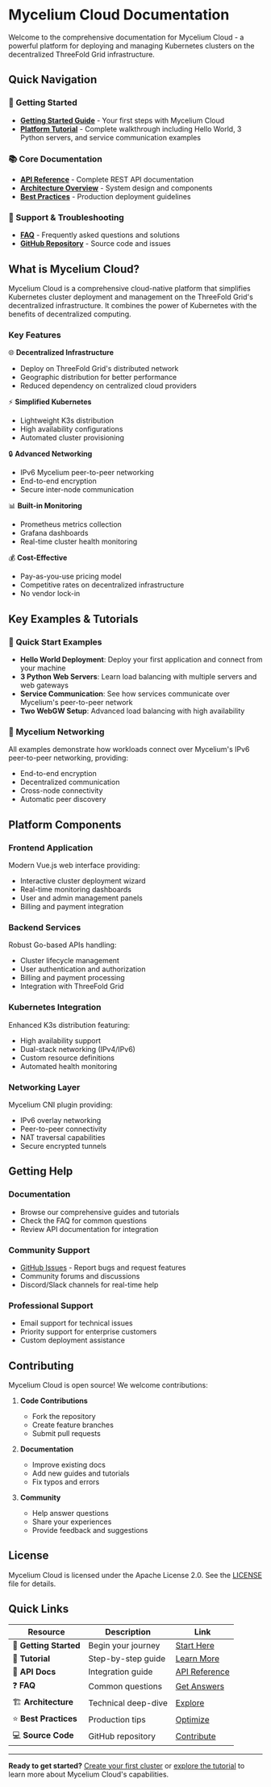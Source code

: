 # Mycelium Cloud Documentation

Welcome to the comprehensive documentation for Mycelium Cloud - a powerful platform for deploying and managing Kubernetes clusters on the decentralized ThreeFold Grid infrastructure.

## Quick Navigation

### 🚀 Getting Started

- [**Getting Started Guide**](https://github.com/codescalers/kubecloud/blob/master_docs/frontend/kubecloud/public/docs/getting-started.md) - Your first steps with Mycelium Cloud
- [**Platform Tutorial**](https://github.com/codescalers/kubecloud/blob/master_docs/frontend/kubecloud/public/docs/tutorial.md) - Complete walkthrough including Hello World, 3 Python servers, and service communication examples

### 📚 Core Documentation

- [**API Reference**](https://github.com/codescalers/kubecloud/blob/master_docs/frontend/kubecloud/public/docs/api-reference.md) - Complete REST API documentation
- [**Architecture Overview**](https://github.com/codescalers/kubecloud/blob/master_docs/frontend/kubecloud/public/docs/architecture.md) - System design and components
- [**Best Practices**](https://github.com/codescalers/kubecloud/blob/master_docs/frontend/kubecloud/public/docs/best-practices.md) - Production deployment guidelines

### 🔧 Support & Troubleshooting

- [**FAQ**](https://github.com/codescalers/kubecloud/blob/master_docs/frontend/kubecloud/public/docs/faq.md) - Frequently asked questions and solutions
- [**GitHub Repository**](https://github.com/codescalers/kubecloud) - Source code and issues

## What is Mycelium Cloud?

Mycelium Cloud is a comprehensive cloud-native platform that simplifies Kubernetes cluster deployment and management on the ThreeFold Grid's decentralized infrastructure. It combines the power of Kubernetes with the benefits of decentralized computing.

### Key Features

🌐 **Decentralized Infrastructure**

- Deploy on ThreeFold Grid's distributed network
- Geographic distribution for better performance
- Reduced dependency on centralized cloud providers

⚡ **Simplified Kubernetes**

- Lightweight K3s distribution
- High availability configurations
- Automated cluster provisioning

🔒 **Advanced Networking**

- IPv6 Mycelium peer-to-peer networking
- End-to-end encryption
- Secure inter-node communication

📊 **Built-in Monitoring**

- Prometheus metrics collection
- Grafana dashboards
- Real-time cluster health monitoring

💰 **Cost-Effective**

- Pay-as-you-use pricing model
- Competitive rates on decentralized infrastructure
- No vendor lock-in

## Key Examples & Tutorials

### 🎯 Quick Start Examples

- **Hello World Deployment**: Deploy your first application and connect from your machine
- **3 Python Web Servers**: Learn load balancing with multiple servers and web gateways
- **Service Communication**: See how services communicate over Mycelium's peer-to-peer network
- **Two WebGW Setup**: Advanced load balancing with high availability

### 🔗 Mycelium Networking

All examples demonstrate how workloads connect over Mycelium's IPv6 peer-to-peer networking, providing:

- End-to-end encryption
- Decentralized communication
- Cross-node connectivity
- Automatic peer discovery

## Platform Components

### Frontend Application

Modern Vue.js web interface providing:

- Interactive cluster deployment wizard
- Real-time monitoring dashboards
- User and admin management panels
- Billing and payment integration

### Backend Services

Robust Go-based APIs handling:

- Cluster lifecycle management
- User authentication and authorization
- Billing and payment processing
- Integration with ThreeFold Grid

### Kubernetes Integration

Enhanced K3s distribution featuring:

- High availability support
- Dual-stack networking (IPv4/IPv6)
- Custom resource definitions
- Automated health monitoring

### Networking Layer

Mycelium CNI plugin providing:

- IPv6 overlay networking
- Peer-to-peer connectivity
- NAT traversal capabilities
- Secure encrypted tunnels

## Getting Help

### Documentation

- Browse our comprehensive guides and tutorials
- Check the FAQ for common questions
- Review API documentation for integration

### Community Support

- [GitHub Issues](https://github.com/codescalers/kubecloud/issues) - Report bugs and request features
- Community forums and discussions
- Discord/Slack channels for real-time help

### Professional Support

- Email support for technical issues
- Priority support for enterprise customers
- Custom deployment assistance

## Contributing

Mycelium Cloud is open source! We welcome contributions:

1. **Code Contributions**
   - Fork the repository
   - Create feature branches
   - Submit pull requests

2. **Documentation**
   - Improve existing docs
   - Add new guides and tutorials
   - Fix typos and errors

3. **Community**
   - Help answer questions
   - Share your experiences
   - Provide feedback and suggestions

## License

Mycelium Cloud is licensed under the Apache License 2.0. See the [LICENSE](https://github.com/codescalers/kubecloud/blob/main/LICENSE) file for details.

## Quick Links

| Resource | Description | Link |
|----------|-------------|------|
| 🌟 **Getting Started** | Begin your journey | [Start Here](https://github.com/codescalers/kubecloud/blob/master_docs/frontend/kubecloud/public/docs/getting-started.md) |
| 📖 **Tutorial** | Step-by-step guide | [Learn More](https://github.com/codescalers/kubecloud/blob/master_docs/frontend/kubecloud/public/docs/tutorial.md) |
| 🔌 **API Docs** | Integration guide | [API Reference](https://github.com/codescalers/kubecloud/blob/master_docs/frontend/kubecloud/public/docs/api-reference.md) |
| ❓ **FAQ** | Common questions | [Get Answers](https://github.com/codescalers/kubecloud/blob/master_docs/frontend/kubecloud/public/docs/faq.md) |
| 🏗️ **Architecture** | Technical deep-dive | [Explore](https://github.com/codescalers/kubecloud/blob/master_docs/frontend/kubecloud/public/docs/architecture.md) |
| ⭐ **Best Practices** | Production tips | [Optimize](https://github.com/codescalers/kubecloud/blob/master_docs/frontend/kubecloud/public/docs/best-practices.md) |
| 💻 **Source Code** | GitHub repository | [Contribute](https://github.com/codescalers/kubecloud) |

---

**Ready to get started?** [Create your first cluster](https://github.com/codescalers/kubecloud/blob/master_docs/frontend/kubecloud/public/docs/getting-started.md) or [explore the tutorial](https://github.com/codescalers/kubecloud/blob/master_docs/frontend/kubecloud/public/docs/tutorial.md) to learn more about Mycelium Cloud's capabilities.
